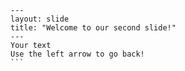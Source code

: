     ---
    layout: slide
    title: "Welcome to our second slide!"
    ---
    Your text
    Use the left arrow to go back!
    ```
